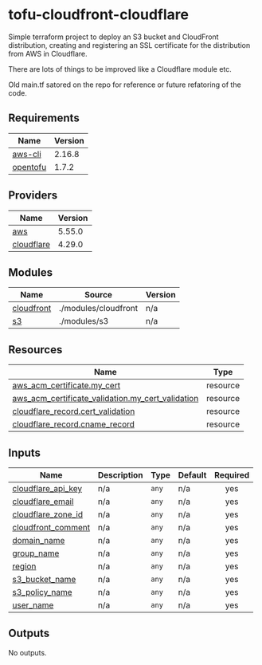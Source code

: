 <!-- BEGIN_TF_DOCS -->
# tofu-cloudfront-cloudflare
Simple terraform project to deploy an S3 bucket and CloudFront distribution, creating and registering an SSL certificate for the distribution from AWS in Cloudflare.

There are lots of things to be improved like a Cloudflare module etc.

Old main.tf satored on the repo for reference or future refatoring of the code.
## Requirements

| Name | Version |
|------|---------|
| <a name="aws-cli"></a> [aws-cli](https://docs.aws.amazon.com/cli/latest/userguide/cli-chap-welcome.html) | 2.16.8 |
| <a name="opentofu"></a> [opentofu](https://opentofu.org/docs/intro/install/) | 1.7.2|

## Providers

| Name | Version |
|------|---------|
| <a name="provider_aws"></a> [aws](#provider\_aws) | 5.55.0 |
| <a name="provider_cloudflare"></a> [cloudflare](#provider\_cloudflare) | 4.29.0 |

## Modules

| Name | Source | Version |
|------|--------|---------|
| <a name="module_cloudfront"></a> [cloudfront](#module\_cloudfront) | ./modules/cloudfront | n/a |
| <a name="module_s3"></a> [s3](#module\_s3) | ./modules/s3 | n/a |

## Resources

| Name | Type |
|------|------|
| [aws_acm_certificate.my_cert](https://registry.terraform.io/providers/hashicorp/aws/latest/docs/resources/acm_certificate) | resource |
| [aws_acm_certificate_validation.my_cert_validation](https://registry.terraform.io/providers/hashicorp/aws/latest/docs/resources/acm_certificate_validation) | resource |
| [cloudflare_record.cert_validation](https://registry.terraform.io/providers/hashicorp/cloudflare/latest/docs/resources/record) | resource |
| [cloudflare_record.cname_record](https://registry.terraform.io/providers/hashicorp/cloudflare/latest/docs/resources/record) | resource |

## Inputs

| Name | Description | Type | Default | Required |
|------|-------------|------|---------|:--------:|
| <a name="input_cloudflare_api_key"></a> [cloudflare\_api\_key](#input\_cloudflare\_api\_key) | n/a | `any` | n/a | yes |
| <a name="input_cloudflare_email"></a> [cloudflare\_email](#input\_cloudflare\_email) | n/a | `any` | n/a | yes |
| <a name="input_cloudflare_zone_id"></a> [cloudflare\_zone\_id](#input\_cloudflare\_zone\_id) | n/a | `any` | n/a | yes |
| <a name="input_cloudfront_comment"></a> [cloudfront\_comment](#input\_cloudfront\_comment) | n/a | `any` | n/a | yes |
| <a name="input_domain_name"></a> [domain\_name](#input\_domain\_name) | n/a | `any` | n/a | yes |
| <a name="input_group_name"></a> [group\_name](#input\_group\_name) | n/a | `any` | n/a | yes |
| <a name="input_region"></a> [region](#input\_region) | n/a | `any` | n/a | yes |
| <a name="input_s3_bucket_name"></a> [s3\_bucket\_name](#input\_s3\_bucket\_name) | n/a | `any` | n/a | yes |
| <a name="input_s3_policy_name"></a> [s3\_policy\_name](#input\_s3\_policy\_name) | n/a | `any` | n/a | yes |
| <a name="input_user_name"></a> [user\_name](#input\_user\_name) | n/a | `any` | n/a | yes |

## Outputs

No outputs.
<!-- END_TF_DOCS -->
